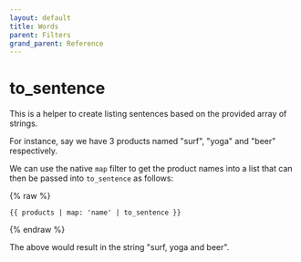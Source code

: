 ```yaml
---
layout: default
title: Words
parent: Filters
grand_parent: Reference
---
```


# to_sentence

This is a helper to create listing sentences based on the provided array of strings.

For instance, say we have 3 products named "surf", "yoga" and "beer" respectively.

We can use the native `map` filter to get the product names into a list that can then be passed into `to_sentence` as follows:

{% raw %}
```liquid
{{ products | map: 'name' | to_sentence }}
```
{% endraw %}

The above would result in the string "surf, yoga and beer".
